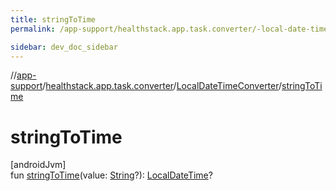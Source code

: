 ```yaml
---
title: stringToTime
permalink: /app-support/healthstack.app.task.converter/-local-date-time-converter/string-to-time.html

sidebar: dev_doc_sidebar
---
```

//[app-support](../../../index.html)/[healthstack.app.task.converter](../index.html)/[LocalDateTimeConverter](index.html)/[stringToTime](string-to-time.html)



# stringToTime



[androidJvm]\
fun [stringToTime](string-to-time.html)(value: [String](https://kotlinlang.org/api/latest/jvm/stdlib/kotlin/-string/index.html)?): [LocalDateTime](https://developer.android.com/reference/kotlin/java/time/LocalDateTime.html)?




